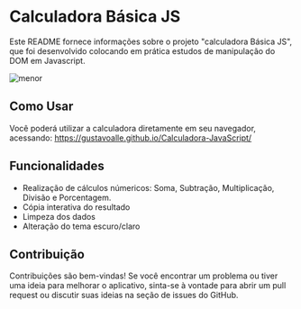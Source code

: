 # Calculadora Básica JS

Este README fornece informações sobre o projeto "calculadora Básica JS", que foi desenvolvido colocando em prática estudos de manipulação do DOM em Javascript.

![menor](https://github.com/gustavoalle/Calculadora-JavaScript/assets/98069636/8e22118d-4295-4a5e-aebe-a066e53f34a5)

## Como Usar

Você poderá utilizar a calculadora diretamente em seu navegador, acessando: https://gustavoalle.github.io/Calculadora-JavaScript/

## Funcionalidades

- Realização de cálculos númericos:
  Soma, Subtração, Multiplicação, Divisão e Porcentagem.
- Cópia interativa do resultado
- Limpeza dos dados
- Alteração do tema escuro/claro

## Contribuição

Contribuições são bem-vindas! Se você encontrar um problema ou tiver uma ideia para melhorar o aplicativo, sinta-se à vontade para abrir um pull request ou discutir suas ideias na seção de issues do GitHub.




